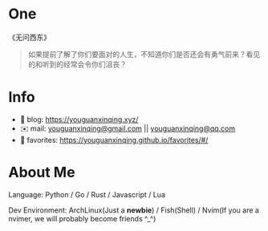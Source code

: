 
# One 
 
  
《无问西东》 
 
>如果提前了解了你们要面对的人生，不知道你们是否还会有勇气前来？看见的和听到的经常会令你们沮丧？        
 

# Info

- 📝 blog: https://youguanxinqing.xyz/
- ✉️  mail: youguanxinqing@gmail.com || youguanxinqing@qq.com
- 📙 favorites: https://youguanxinqing.github.io/favorites/#/

# About Me

Language: Python / Go / Rust / Javascript / Lua

Dev Environment: ArchLinux(Just a **newbie**) / Fish(Shell) / Nvim(If you are a nvimer, we will probably become friends ^_^)
